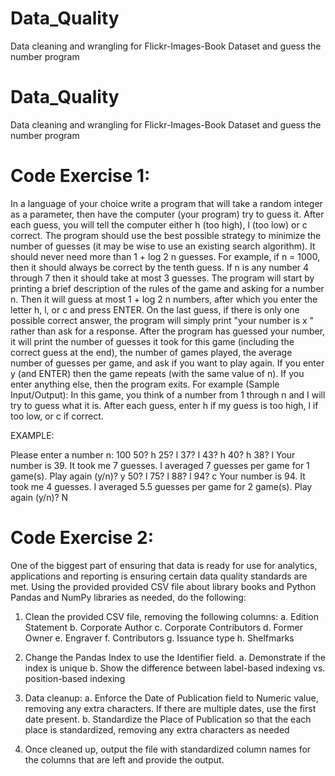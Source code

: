# Data_Quality
Data cleaning and wrangling for Flickr-Images-Book Dataset and guess the number program


# Data_Quality
Data cleaning and wrangling for Flickr-Images-Book Dataset and guess the number program



# Code Exercise 1:
In a language of your choice write a program that will take a random integer as a parameter, then have
the computer (your program) try to guess it.
After each guess, you will tell the computer either h (too high), l (too low) or c correct.
The program should use the best possible strategy to minimize the number of guesses (it may be wise to
use an existing search algorithm).
It should never need more than 1 + log 2 n guesses. For example, if n = 1000, then it should always be
correct by the tenth guess. If n is any number 4 through 7 then it should take at most 3 guesses.
The program will start by printing a brief description of the rules of the game and asking for a number n.
Then it will guess at most 1 + log 2 n numbers, after which you enter the letter h, l, or c and press ENTER.
On the last guess, if there is only one possible correct answer, the program will simply print "your
number is x " rather than ask for a response.
After the program has guessed your number, it will print the number of guesses it took for this game
(including the correct guess at the end), the number of games played, the average number of guesses
per game, and ask if you want to play again. If you enter y (and ENTER) then the game repeats (with the
same value of n). If you enter anything else, then the program exits.
For example (Sample Input/Output):
In this game, you think of a number from 1 through n and I will try to guess what it is. After each guess,
enter h if my guess is too high, l if too low, or c if correct.

EXAMPLE: 

Please enter a number n: 100
50? h
25? l
37? l
43? h
40? h
38? l
Your number is 39.
It took me 7 guesses.
I averaged 7 guesses per game for 1 game(s).
Play again (y/n)? y
50? l
75? l
88? l
94? c
Your number is 94.
It took me 4 guesses.
I averaged 5.5 guesses per game for 2 game(s).
Play again (y/n)? N





# Code Exercise 2:
One of the biggest part of ensuring that data is ready for use for analytics, applications and reporting
is ensuring certain data quality standards are met.
Using the provided provided CSV file about library books and Python Pandas and NumPy libraries
as needed, do the following:

1. Clean the provided CSV file, removing the following columns:
a. Edition Statement
b. Corporate Author
c. Corporate Contributors
d. Former Owner
e. Engraver
f. Contributors
g. Issuance type
h. Shelfmarks

2. Change the Pandas Index to use the Identifier field.
a. Demonstrate if the index is unique
b. Show the difference between label-based indexing vs. position-based indexing

3. Data cleanup:
a. Enforce the Date of Publication field to Numeric value, removing any extra
characters. If there are multiple dates, use the first date present.
b. Standardize the Place of Publication so that the each place is standardized,
removing any extra characters as needed

4. Once cleaned up, output the file with standardized column names for the columns that are
left and provide the output.
